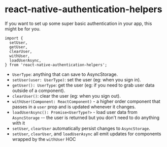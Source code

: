 # react-native-authentication-helpers

If you want to set up some super basic authentication in your app, this might be for you.

```
import {
  setUser,
  getUser,
  clearUser,
  withUser,
  loadUserAsync,
} from 'react-native-authentication-helpers';
```

- `UserType`: anything that can save to AsyncStorage.
- `setUser(user: UserType)`: set the user (eg: when you sign in).
- `getUser(): UserType`: get the user (eg: if you need to grab user data outside of a component).
- `clearUser()`: clear the user (eg: when you sign out).
- `withUser(Component: ReactComponent)` - a higher order component that passes in a `user` prop and is updated whenever it changes.
- `loadUserAsync(): Promise<UserType?>` - load user data from `AsyncStorage` -- the user is returned but you don't need to do anything with it
- `setUser`, `clearUser` automatically persist changes to `AsyncStorage`.
- `setUser`, `clearUser`, and `loadUserAsync` all emit updates for components wrapped by the `withUser` HOC
